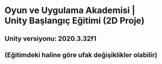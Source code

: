 # Oyun ve Uygulama Akademisi | Unity Başlangıç Eğitimi (2D Proje)
## Unity versiyonu: 2020.3.32f1
## (Eğitimdeki haline göre ufak değişiklikler olabilir)
